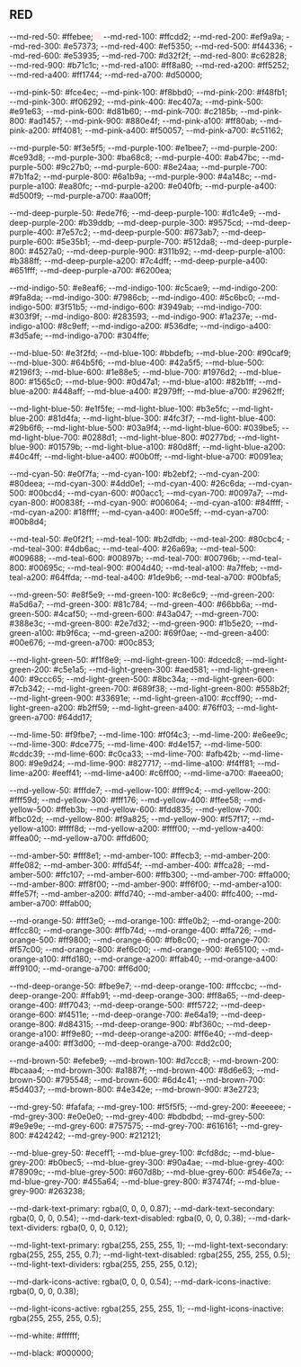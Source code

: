 ## RED
--md-red-50: #ffebee;<span style="background-color: #ffebee;display: inline-block;width: 1em;height: 1em;"></span>
--md-red-100: #ffcdd2;
--md-red-200: #ef9a9a;
--md-red-300: #e57373;
--md-red-400: #ef5350;
--md-red-500: #f44336;
--md-red-600: #e53935;
--md-red-700: #d32f2f;
--md-red-800: #c62828;
--md-red-900: #b71c1c;
--md-red-a100: #ff8a80;
--md-red-a200: #ff5252;
--md-red-a400: #ff1744;
--md-red-a700: #d50000;

--md-pink-50: #fce4ec;
--md-pink-100: #f8bbd0;
--md-pink-200: #f48fb1;
--md-pink-300: #f06292;
--md-pink-400: #ec407a;
--md-pink-500: #e91e63;
--md-pink-600: #d81b60;
--md-pink-700: #c2185b;
--md-pink-800: #ad1457;
--md-pink-900: #880e4f;
--md-pink-a100: #ff80ab;
--md-pink-a200: #ff4081;
--md-pink-a400: #f50057;
--md-pink-a700: #c51162;

--md-purple-50: #f3e5f5;
--md-purple-100: #e1bee7;
--md-purple-200: #ce93d8;
--md-purple-300: #ba68c8;
--md-purple-400: #ab47bc;
--md-purple-500: #9c27b0;
--md-purple-600: #8e24aa;
--md-purple-700: #7b1fa2;
--md-purple-800: #6a1b9a;
--md-purple-900: #4a148c;
--md-purple-a100: #ea80fc;
--md-purple-a200: #e040fb;
--md-purple-a400: #d500f9;
--md-purple-a700: #aa00ff;

--md-deep-purple-50: #ede7f6;
--md-deep-purple-100: #d1c4e9;
--md-deep-purple-200: #b39ddb;
--md-deep-purple-300: #9575cd;
--md-deep-purple-400: #7e57c2;
--md-deep-purple-500: #673ab7;
--md-deep-purple-600: #5e35b1;
--md-deep-purple-700: #512da8;
--md-deep-purple-800: #4527a0;
--md-deep-purple-900: #311b92;
--md-deep-purple-a100: #b388ff;
--md-deep-purple-a200: #7c4dff;
--md-deep-purple-a400: #651fff;
--md-deep-purple-a700: #6200ea;

--md-indigo-50: #e8eaf6;
--md-indigo-100: #c5cae9;
--md-indigo-200: #9fa8da;
--md-indigo-300: #7986cb;
--md-indigo-400: #5c6bc0;
--md-indigo-500: #3f51b5;
--md-indigo-600: #3949ab;
--md-indigo-700: #303f9f;
--md-indigo-800: #283593;
--md-indigo-900: #1a237e;
--md-indigo-a100: #8c9eff;
--md-indigo-a200: #536dfe;
--md-indigo-a400: #3d5afe;
--md-indigo-a700: #304ffe;

--md-blue-50: #e3f2fd;
--md-blue-100: #bbdefb;
--md-blue-200: #90caf9;
--md-blue-300: #64b5f6;
--md-blue-400: #42a5f5;
--md-blue-500: #2196f3;
--md-blue-600: #1e88e5;
--md-blue-700: #1976d2;
--md-blue-800: #1565c0;
--md-blue-900: #0d47a1;
--md-blue-a100: #82b1ff;
--md-blue-a200: #448aff;
--md-blue-a400: #2979ff;
--md-blue-a700: #2962ff;

--md-light-blue-50: #e1f5fe;
--md-light-blue-100: #b3e5fc;
--md-light-blue-200: #81d4fa;
--md-light-blue-300: #4fc3f7;
--md-light-blue-400: #29b6f6;
--md-light-blue-500: #03a9f4;
--md-light-blue-600: #039be5;
--md-light-blue-700: #0288d1;
--md-light-blue-800: #0277bd;
--md-light-blue-900: #01579b;
--md-light-blue-a100: #80d8ff;
--md-light-blue-a200: #40c4ff;
--md-light-blue-a400: #00b0ff;
--md-light-blue-a700: #0091ea;

--md-cyan-50: #e0f7fa;
--md-cyan-100: #b2ebf2;
--md-cyan-200: #80deea;
--md-cyan-300: #4dd0e1;
--md-cyan-400: #26c6da;
--md-cyan-500: #00bcd4;
--md-cyan-600: #00acc1;
--md-cyan-700: #0097a7;
--md-cyan-800: #00838f;
--md-cyan-900: #006064;
--md-cyan-a100: #84ffff;
--md-cyan-a200: #18ffff;
--md-cyan-a400: #00e5ff;
--md-cyan-a700: #00b8d4;

--md-teal-50: #e0f2f1;
--md-teal-100: #b2dfdb;
--md-teal-200: #80cbc4;
--md-teal-300: #4db6ac;
--md-teal-400: #26a69a;
--md-teal-500: #009688;
--md-teal-600: #00897b;
--md-teal-700: #00796b;
--md-teal-800: #00695c;
--md-teal-900: #004d40;
--md-teal-a100: #a7ffeb;
--md-teal-a200: #64ffda;
--md-teal-a400: #1de9b6;
--md-teal-a700: #00bfa5;

--md-green-50: #e8f5e9;
--md-green-100: #c8e6c9;
--md-green-200: #a5d6a7;
--md-green-300: #81c784;
--md-green-400: #66bb6a;
--md-green-500: #4caf50;
--md-green-600: #43a047;
--md-green-700: #388e3c;
--md-green-800: #2e7d32;
--md-green-900: #1b5e20;
--md-green-a100: #b9f6ca;
--md-green-a200: #69f0ae;
--md-green-a400: #00e676;
--md-green-a700: #00c853;

--md-light-green-50: #f1f8e9;
--md-light-green-100: #dcedc8;
--md-light-green-200: #c5e1a5;
--md-light-green-300: #aed581;
--md-light-green-400: #9ccc65;
--md-light-green-500: #8bc34a;
--md-light-green-600: #7cb342;
--md-light-green-700: #689f38;
--md-light-green-800: #558b2f;
--md-light-green-900: #33691e;
--md-light-green-a100: #ccff90;
--md-light-green-a200: #b2ff59;
--md-light-green-a400: #76ff03;
--md-light-green-a700: #64dd17;

--md-lime-50: #f9fbe7;
--md-lime-100: #f0f4c3;
--md-lime-200: #e6ee9c;
--md-lime-300: #dce775;
--md-lime-400: #d4e157;
--md-lime-500: #cddc39;
--md-lime-600: #c0ca33;
--md-lime-700: #afb42b;
--md-lime-800: #9e9d24;
--md-lime-900: #827717;
--md-lime-a100: #f4ff81;
--md-lime-a200: #eeff41;
--md-lime-a400: #c6ff00;
--md-lime-a700: #aeea00;

--md-yellow-50: #fffde7;
--md-yellow-100: #fff9c4;
--md-yellow-200: #fff59d;
--md-yellow-300: #fff176;
--md-yellow-400: #ffee58;
--md-yellow-500: #ffeb3b;
--md-yellow-600: #fdd835;
--md-yellow-700: #fbc02d;
--md-yellow-800: #f9a825;
--md-yellow-900: #f57f17;
--md-yellow-a100: #ffff8d;
--md-yellow-a200: #ffff00;
--md-yellow-a400: #ffea00;
--md-yellow-a700: #ffd600;

--md-amber-50: #fff8e1;
--md-amber-100: #ffecb3;
--md-amber-200: #ffe082;
--md-amber-300: #ffd54f;
--md-amber-400: #ffca28;
--md-amber-500: #ffc107;
--md-amber-600: #ffb300;
--md-amber-700: #ffa000;
--md-amber-800: #ff8f00;
--md-amber-900: #ff6f00;
--md-amber-a100: #ffe57f;
--md-amber-a200: #ffd740;
--md-amber-a400: #ffc400;
--md-amber-a700: #ffab00;

--md-orange-50: #fff3e0;
--md-orange-100: #ffe0b2;
--md-orange-200: #ffcc80;
--md-orange-300: #ffb74d;
--md-orange-400: #ffa726;
--md-orange-500: #ff9800;
--md-orange-600: #fb8c00;
--md-orange-700: #f57c00;
--md-orange-800: #ef6c00;
--md-orange-900: #e65100;
--md-orange-a100: #ffd180;
--md-orange-a200: #ffab40;
--md-orange-a400: #ff9100;
--md-orange-a700: #ff6d00;

--md-deep-orange-50: #fbe9e7;
--md-deep-orange-100: #ffccbc;
--md-deep-orange-200: #ffab91;
--md-deep-orange-300: #ff8a65;
--md-deep-orange-400: #ff7043;
--md-deep-orange-500: #ff5722;
--md-deep-orange-600: #f4511e;
--md-deep-orange-700: #e64a19;
--md-deep-orange-800: #d84315;
--md-deep-orange-900: #bf360c;
--md-deep-orange-a100: #ff9e80;
--md-deep-orange-a200: #ff6e40;
--md-deep-orange-a400: #ff3d00;
--md-deep-orange-a700: #dd2c00;

--md-brown-50: #efebe9;
--md-brown-100: #d7ccc8;
--md-brown-200: #bcaaa4;
--md-brown-300: #a1887f;
--md-brown-400: #8d6e63;
--md-brown-500: #795548;
--md-brown-600: #6d4c41;
--md-brown-700: #5d4037;
--md-brown-800: #4e342e;
--md-brown-900: #3e2723;

--md-grey-50: #fafafa;
--md-grey-100: #f5f5f5;
--md-grey-200: #eeeeee;
--md-grey-300: #e0e0e0;
--md-grey-400: #bdbdbd;
--md-grey-500: #9e9e9e;
--md-grey-600: #757575;
--md-grey-700: #616161;
--md-grey-800: #424242;
--md-grey-900: #212121;

--md-blue-grey-50: #eceff1;
--md-blue-grey-100: #cfd8dc;
--md-blue-grey-200: #b0bec5;
--md-blue-grey-300: #90a4ae;
--md-blue-grey-400: #78909c;
--md-blue-grey-500: #607d8b;
--md-blue-grey-600: #546e7a;
--md-blue-grey-700: #455a64;
--md-blue-grey-800: #37474f;
--md-blue-grey-900: #263238;

--md-dark-text-primary: rgba(0, 0, 0, 0.87);
--md-dark-text-secondary: rgba(0, 0, 0, 0.54);
--md-dark-text-disabled: rgba(0, 0, 0, 0.38);
--md-dark-text-dividers: rgba(0, 0, 0, 0.12);

--md-light-text-primary: rgba(255, 255, 255, 1);
--md-light-text-secondary: rgba(255, 255, 255, 0.7);
--md-light-text-disabled: rgba(255, 255, 255, 0.5);
--md-light-text-dividers: rgba(255, 255, 255, 0.12);

--md-dark-icons-active: rgba(0, 0, 0, 0.54);
--md-dark-icons-inactive: rgba(0, 0, 0, 0.38);

--md-light-icons-active: rgba(255, 255, 255, 1);
--md-light-icons-inactive: rgba(255, 255, 255, 0.5);

--md-white: #ffffff;

--md-black: #000000;